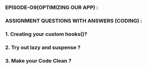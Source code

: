 ### EPISODE-O9(OPTIMIZING OUR APP) :

### ASSIGNMENT QUESTIONS WITH ANSWERS (CODING) :

### 1. Creating your custom hooks()?

### 2. Try out lazy and suspense ?

### 3. Make your Code Clean ? 